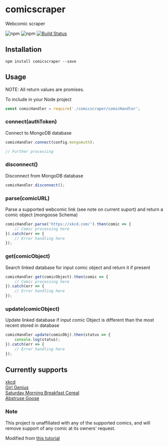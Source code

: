 # comicscraper

Webcomic scraper

![npm](https://img.shields.io/npm/v/comicscraper.svg)
![npm](https://img.shields.io/npm/dw/comicscraper.svg)
[![Build Status](https://travis-ci.org/ambiscript/comicscraper.svg?branch=master)](https://travis-ci.org/ambiscript/comicscraper)

## Installation

`npm install comicscraper --save`

## Usage

NOTE: All return values are promises.

To include in your Node project

```js
const comicHandler = require('./comicscraper/comicHandler';
```

### connect(authToken)

Connect to MongoDB database

```js
comicHandler.connect(config.mongoAuth);

// Further processing
```

### disconnect()

Disconnect from MongoDB database

```js
comicHandler.disconnect();
```

### parse(comicURL)

Parse a supported webcomic link (see note on current suport) and return a comic object (mongoose Schema)

```js
comicHandler.parse('https://xkcd.com/').then(comic => {
    // Comic processing here
}).catch(err => {
    // Error handling here
});
```

### get(comicObject)

Search linked database for input comic object and return it if present

```js
comicHandler.get(comicObject).then(comic => {
    // Comic processing here
}).catch(err => {
    // Error handling here
});
```

### update(comicObject)

Update linked database if input comic Object is different than the most recent stored in database

```js
comicHandler.update(comicObj).then(status => {
    console.log(status);
}).catch(err => {
    // Error handling here
});
```

## Currently supports

[xkcd](https://xkcd.com/)\
[Girl Genius](http://www.girlgeniusonline.com/)\
[Saturday Morning Breakfast Cereal](https://www.smbc-comics.com/comic/)\
[Abstruse Goose](http://abstrusegoose.com/)

### Note

This project is unaffiliated with any of the supported comics, and will remove support of any comic at  its owners' request.

Modified from [this tutorial](https://codeburst.io/an-introduction-to-web-scraping-with-node-js-1045b55c63f7)
